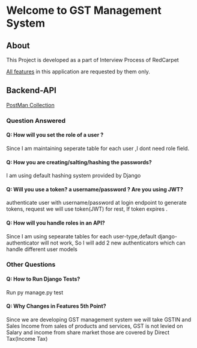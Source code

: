 # Welcome to GST Management System

## About

This Project is developed as a part of Interview Process of RedCarpet

[All features](https://pastebin.com/KxYPDsre) in this application are requested by them only.

## Backend-API

[PostMan Collection](https://documenter.getpostman.com/view/13855108/UVkjwdD1)

### Question Answered

#### Q: How will you set the role of a user ?

Since I am maintaining seperate table for each user ,I dont need role field.

#### Q: How you are creating/salting/hashing the passwords?

I am using default hashing system provided by Django

#### Q:  Will you use a token? a username/password ?  Are you using JWT?

authenticate user with username/password at login endpoint to generate tokens, request we will use token(JWT) for rest, If token expires .

#### Q: How will you handle roles in an API?

Since I am using sepearate tables for each user-type,default django-authenticator will not work, So I will add 2 new authenticators which can handle different user models

### Other Questions

#### Q: How to Run Django Tests?

Run py manage.py test

#### Q: Why Changes in Features 5th Point?

Since we are developing GST management system we will take GSTIN and Sales Income from sales of products and services,
GST is not levied on Salary and income from share market those are covered by Direct Tax(Income Tax)
